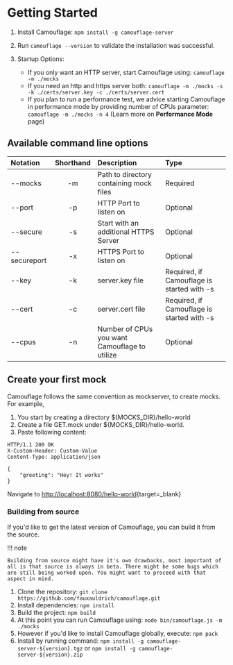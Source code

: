 # Getting Started

1.  Install Camouflage: `npm install -g camouflage-server`
2.  Run `camouflage --version` to validate the installation was successful.
3.  Startup Options:

    - If you only want an HTTP server, start Camouflage using: `camouflage -m ./mocks`
    - If you need an http and https server both: `camouflage -m ./mocks -s -k ./certs/server.key -c ./certs/server.cert`
    - If you plan to run a performance test, we advice starting Camouflage in performance mode by providing number of CPUs parameter: `camouflage -m ./mocks -n 4` (Learn more on **Performance Mode** page)

## Available command line options

| Notation     | Shorthand | Description                                   | Type                                       |
| :----------- | :-------: | :-------------------------------------------- | :----------------------------------------- |
| --mocks      |    -m     | Path to directory containing mock files       | Required                                   |
| --port       |    -p     | HTTP Port to listen on                        | Optional                                   |
| --secure     |    -s     | Start with an additional HTTPS Server         | Optional                                   |
| --secureport |    -x     | HTTPS Port to listen on                       | Optional                                   |
| --key        |    -k     | server.key file                               | Required, if Camouflage is started with -s |
| --cert       |    -c     | server.cert file                              | Required, if Camouflage is started with -s |
| --cpus       |    -n     | Number of CPUs you want Camouflage to utilize | Optional                                   |

## Create your first mock

Camouflage follows the same convention as mockserver, to create mocks. For example,

1. You start by creating a directory ${MOCKS_DIR}/hello-world
2. Create a file GET.mock under ${MOCKS_DIR}/hello-world.
3. Paste following content:

```
HTTP/1.1 200 OK
X-Custom-Header: Custom-Value
Content-Type: application/json

{
    "greeting": "Hey! It works"
}
```

Navigate to [http://localhost:8080/hello-world](http://localhost:8080/hello-world){target=\_blank}

### Building from source

If you'd like to get the latest version of Camouflage, you can build it from the source.

!!! note

    Building from source might have it's own drawbacks, most important of all is that source is always in beta. There might be some bugs which are still being worked upon. You might want to proceed with that aspect in mind.

1. Clone the repository: `git clone https://github.com/fauxauldrich/camouflage.git`
2. Install dependencies: `npm install`
3. Build the project: `npm build`
4. At this point you can run Camouflage using: `node bin/camouflage.js -m ./mocks`
5. However if you'd like to install Camouflage globally, execute: `npm pack`
6. Install by running command: `npm install -g camouflage-server-${version}.tgz` or `npm install -g camouflage-server-${version}.zip`

